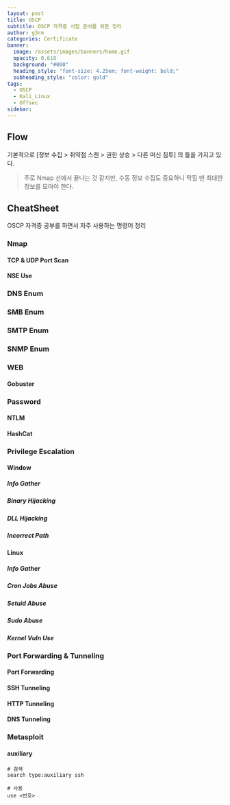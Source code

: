```yaml
---
layout: post
title: OSCP
subtitle: OSCP 자격증 시험 준비를 위한 정리
author: g3rm
categories: Certificate
banner:
  image: /assets/images/banners/home.gif
  opacity: 0.618
  background: "#000"
  heading_style: "font-size: 4.25em; font-weight: bold;"
  subheading_style: "color: gold"
tags:
  - OSCP
  - Kali_Linux
  - Offsec
sidebar:
---
```

## Flow
기본적으로 [정보 수집 > 취약점 스캔 > 권한 상승 > 다른 머신 침투] 의 틀을 가지고 있다.   
> 주로 Nmap 선에서 끝나는 것 같지만, 수동 정보 수집도 중요하니 막힐 땐 최대한 정보를 모아야 한다.   

## CheatSheet
OSCP 자격증 공부를 하면서 자주 사용하는 명령어 정리
### Nmap
#### TCP & UDP Port Scan

#### NSE Use

### DNS Enum

### SMB Enum

### SMTP Enum

### SNMP Enum

### WEB
#### Gobuster

### Password
#### NTLM
#### HashCat

### Privilege Escalation
#### Window
##### Info Gather
##### Binary Hijacking
##### DLL Hijacking
##### Incorrect Path

#### Linux
##### Info Gather
##### Cron Jobs Abuse
##### Setuid Abuse
##### Sudo Abuse

##### Kernel Vuln Use

### Port Forwarding & Tunneling
#### Port Forwarding

#### SSH Tunneling
#### HTTP Tunneling
#### DNS Tunneling

### Metasploit
#### auxiliary
```Shell
# 검색
search type:auxiliary ssh

# 사용
use <번호>
```